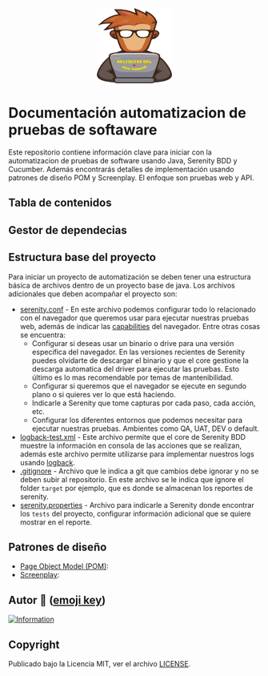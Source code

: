 <center><a href="https://www.youtube.com/@reliquiasdelsoftware"><img alt="Logo Reliquias del Software" src="logo.png" width="150" height="150"></a></center>

# Documentación automatizacion de pruebas de softaware
Este repositorio contiene información clave para iniciar con la automatizacion de pruebas de software usando Java, Serenity BDD y Cucumber. Además encontrarás detalles de implementación usando patrones de diseño POM y Screenplay. El enfoque son pruebas web y API.

## Tabla de contenidos

## Gestor de dependecias


## Estructura base del proyecto
Para iniciar un proyecto de automatización se deben tener una estructura básica de archivos dentro de un proyecto base de java.
Los archivos adicionales que deben acompañar el proyecto son:
- [serenity.conf]() - En este archivo podemos configurar todo lo relacionado con el navegador que queremos usar para ejecutar nuestras pruebas web, además de indicar las [capabilities](https://serenity-bdd.github.io/docs/guide/driver_config) del navegador. Entre otras cosas se encuentra:
  - Configurar si deseas usar un binario o drive para una versión especifica del navegador. En las versiones recientes de Serenity puedes olvidarte de descargar el binario y que el core gestione la descarga automatica del driver para ejecutar las pruebas. Esto último es lo mas recomendable por temas de mantenibilidad.
  - Configurar si queremos que el navegador se ejecute en segundo plano o si quieres ver lo que está haciendo.
  - Indicarle a Serenity que tome capturas por cada paso, cada acción, etc.
  - Configurar los diferentes entornos que podemos necesitar para ejecutar nuestras pruebas. Ambientes como QA, UAT, DEV o default.
- [logback-test.xml]() - Este archivo permite que el core de Serenity BDD muestre la información en consola de las acciones que se realizan, además este archivo permite utilizarse para implementar nuestros logs usando [logback](https://logback.qos.ch/index.html).
- [.gitignore]() - Archivo que le indica a git que cambios debe ignorar y no se deben subir al repositorio. En este archivo se le indica que ignore el folder `target` por ejemplo, que es donde se almacenan los reportes de serenity. 
- [serenity.properties]() - Archivo para indicarle a Serenity donde encontrar los `tests` del proyecto, configurar información adicional que se quiere mostrar en el reporte.

## Patrones de diseño
- [Page Object Model (POM)]():
- [Screenplay](): 


## Autor 👨 ([emoji key](https://allcontributors.org/docs/en/emoji-key))

[![Information](https://github-stats-alpha.vercel.app/api?username=DiegoPinzon20 "Information")](https://github-stats-alpha.vercel.app/api?username=DiegoPinzon20 "Information")

## Copyright

Publicado bajo la Licencia MIT, ver el archivo [LICENSE](https://github.com/DiegoPinzon20/doc-automatizacion-pruebas/blob/master/LICENSE).
